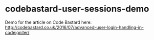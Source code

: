 # codebastard-user-sessions-demo
Demo for the article on Code Bastard here: http://codebastard.co.uk/2016/07/advanced-user-login-handling-in-codeigniter/
